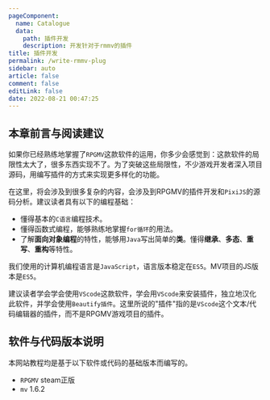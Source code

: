 ```yaml
---
pageComponent: 
  name: Catalogue
  data: 
    path: 插件开发
    description: 开发针对于rmmv的插件
title: 插件开发
permalink: /write-rmmv-plug
sidebar: auto
article: false
comment: false
editLink: false
date: 2022-08-21 00:47:25
---
```




## 本章前言与阅读建议
如果你已经熟练地掌握了```RPGMV```这款软件的运用，你多少会感觉到：这款软件的局限性太大了，很多东西实现不了。为了突破这些局限性，不少游戏开发者深入项目源码，用编写插件的方式来实现更多样化的功能。

在这里，将会涉及到很多复杂的内容，会涉及到RPGMV的插件开发和```PixiJS```的源码分析。建议读者具有以下的编程基础：

- 懂得基本的```C语言```编程技术。
- 懂得函数式编程，能够熟练地掌握```for循环```的用法。
- 了解**面向对象编程**的特性，能够用```Java```写出简单的**类**。懂得**继承**、**多态**、**重写**、**重构**等特性。

我们使用的计算机编程语言是```JavaScript```，语言版本稳定在```ES5```。MV项目的JS版本是```ES5```。

建议读者学会学会使用```VScode```这款软件，学会用```VScode```来安装插件，独立地汉化此软件，并学会使用```Beautify插件```。这里所说的"插件"指的是```VScode```这个文本/代码编辑器的插件，而不是RPGMV游戏项目的插件。

## 软件与代码版本说明
本网站教程均是基于以下软件或代码的基础版本而编写的。

- ```RPGMV``` steam正版
- ```mv``` 1.6.2